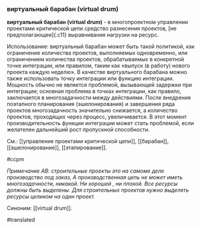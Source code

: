 ### виртуальный барабан (virtual drum)

**виртуальный барабан (virtual drum)** - в многопроектном управлении проектами критической цепи средство разнесения проектов, [не предполагающее]{.c11} выравнивания нагрузки на ресурс.

Использование: виртуальный барабан может быть такой политикой, как ограничение количества проектов, выполняемых одновременно, или ограничением количества проектов, обрабатываемых в конкретной точке интеграции, или правилом, таким как «выпуск (в работу) нового проекта каждую неделю». В качестве виртуального барабана можно также использовать точку интеграции или функцию интеграции. Мощность обычно не является проблемой, вызывающей задержки при интеграции; основная проблема в точках интеграции, как правило, заключается в многозадачности между действиями. После внедрения поэтапного планирования (эшелонирования) и завершения ряда проектов многозадачность значительно снижается, а количество проектов, проходящих через процесс, увеличивается. В этот момент производительность функции интеграции может стать проблемой, если желателен дальнейший рост пропускной способности.

См.: [[управление проектами критической цепи]], [[барабан]], [[эшелонирование]], [[этапирование]].

#ccpm

*Примечание АВ: строительные проекты это на самоме деле производство под заказ, А производственная цепь не может иметь многозадачности, никакой. Ни хорошей , ни плохой. Все ресурсы должны быть выделены. Для строительных проектов нужно выделять ресурсы целиком на один проект.*

Синоним: [[virtual drum]].

#translated
